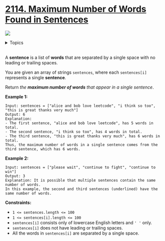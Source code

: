 # [2114. Maximum Number of Words Found in Sentences](https://leetcode.cn/problems/maximum-number-of-words-found-in-sentences/description/)

![](https://img.shields.io/badge/Difficulty-Easy-green.svg)

<details>
<summary>Topics</summary>

* [`Array`](https://leetcode.com/tag/array/)
* [`String`](https://leetcode.com/tag/string/)

</details>
<br />

A **sentence** is a list of **words** that are separated by a single space with no leading or trailing spaces.

You are given an array of strings `sentences`, where each `sentences[i]` represents a single **sentence**.

Return *the **maximum number of words** that appear in a single sentence*.

**Example 1:**

    Input: sentences = ["alice and bob love leetcode", "i think so too", "this is great thanks very much"]
    Output: 6
    Explanation: 
    - The first sentence, "alice and bob love leetcode", has 5 words in total.
    - The second sentence, "i think so too", has 4 words in total.
    - The third sentence, "this is great thanks very much", has 6 words in total.
    Thus, the maximum number of words in a single sentence comes from the third sentence, which has 6 words.

**Example 2:**

    Input: sentences = ["please wait", "continue to fight", "continue to win"]
    Output: 3
    Explanation: It is possible that multiple sentences contain the same number of words. 
    In this example, the second and third sentences (underlined) have the same number of words.

**Constraints:**

 + `1 <= sentences.length <= 100`
 + `1 <= sentences[i].length <= 100`
 + `sentences[i]` consists only of lowercase English letters and `' '` only.
 + `sentences[i]` does not have leading or trailing spaces.
 + All the words in `sentences[i]` are separated by a single space.
